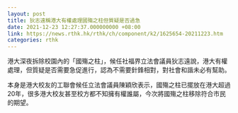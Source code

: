 ```yaml
---
layout: post
title: 狄志遠稱港大有權處理國殤之柱但質疑是否過急
date: 2021-12-23 12:27:37.000000000 +08:00
link: https://news.rthk.hk/rthk/ch/component/k2/1625654-20211223.htm
categories: rthk
---
```


港大深夜拆除校園內的「國殤之柱」，候任社福界立法會議員狄志遠說，港大有權處理，但質疑是否需要急促進行，認為不需要針鋒相對，對社會和諧未必有幫助。

本身是港大校友的工聯會候任立法會議員陳穎欣表示，國殤之柱已擺放在港大超過20年，很多港大校友甚至校方都不知擁有權誰屬，今次將國殤之柱移除符合市民的期望。
